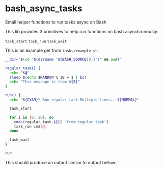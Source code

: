 # bash_async_tasks

Small helper functions to run tasks async on Bash

This lib provides 3 primitives to help run functions on bash asynchronously:

`task_start` `task_run` `task_wait`

This is an example get from `tasks/example.sh`

```bash
__dir="$(cd "$(dirname "${BASH_SOURCE[0]}")" && pwd)"

regular_task() {
  echo "$@"
  sleep $(echo $RANDOM % 10 + 1 | bc)
  echo "This message is from ${0}"
}

run() {
  echo "${CYAN}* Run regular_task Multiple times...${NORMAL}"

  task_start

  for i in {0..10}; do
    cmd=(regular_task ${i} "from regular task")
    task_run cmd[@]
  done

  task_wait
}

run
```

This should produce an output similar to output bellow:



